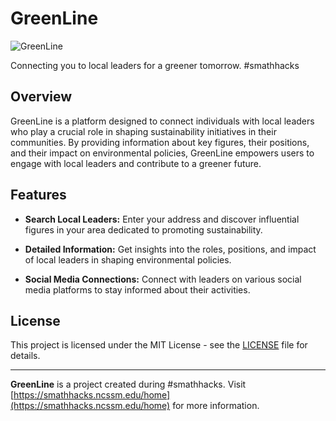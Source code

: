 # GreenLine

![GreenLine](https://greenline.gavinwhite.net/images/cleanups.png)

Connecting you to local leaders for a greener tomorrow. #smathhacks

## Overview

GreenLine is a platform designed to connect individuals with local leaders who play a crucial role in shaping sustainability initiatives in their communities. By providing information about key figures, their positions, and their impact on environmental policies, GreenLine empowers users to engage with local leaders and contribute to a greener future.

## Features

- **Search Local Leaders:** Enter your address and discover influential figures in your area dedicated to promoting sustainability.

- **Detailed Information:** Get insights into the roles, positions, and impact of local leaders in shaping environmental policies.

- **Social Media Connections:** Connect with leaders on various social media platforms to stay informed about their activities.

## License

This project is licensed under the MIT License - see the [LICENSE](LICENSE) file for details.

---

**GreenLine** is a project created during #smathhacks. Visit [https://smathhacks.ncssm.edu/home](https://smathhacks.ncssm.edu/home) for more information.
